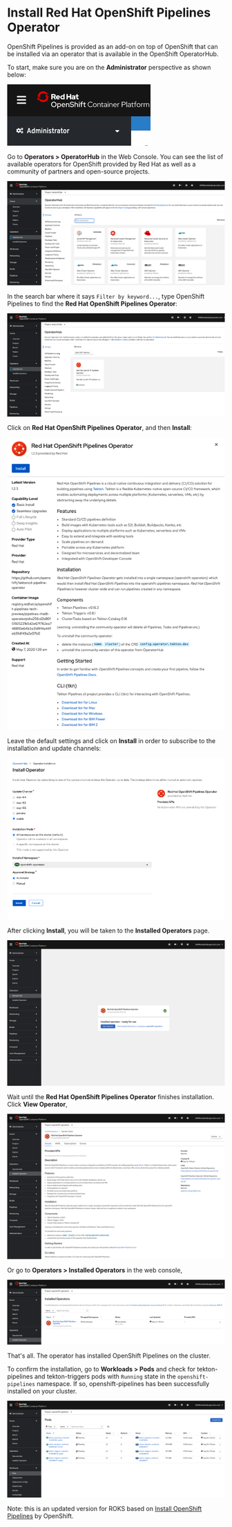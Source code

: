 # Install Red Hat OpenShift Pipelines Operator

OpenShift Pipelines is provided as an add-on on top of OpenShift that can be installed via an operator that is available in the OpenShift OperatorHub.

To start, make sure you are on the **Administrator** perspective as shown below:

![Administrator Perspective](images/roks/administrator.png)

Go to **Operators > OperatorHub** in the Web Console. You can see the list of available operators for OpenShift provided by Red Hat as well as a community of partners and open-source projects.

![OpenShift OperatorHub](images/roks/operatorhub.png)

In the search bar where it says `Filter by keyword...`, type OpenShift Pipelines to find the **Red Hat OpenShift Pipelines Operator**:

![OpenShift OperatorHub](images/roks/pipelines-operator.png)

Click on **Red Hat OpenShift Pipelines Operator**, and then **Install**:

![OpenShift Pipelines Operator 1](images/roks/operator-install-1.png)

Leave the default settings and click on **Install** in order to subscribe to the installation and update channels:

![OpenShift Pipelines Operator 2](images/roks/operator-install-2.png)

After clicking **Install**, you will be taken to the **Installed Operators** page. 

![OpenShift Pipelines Operator 3](images/roks/operator-install-3.png)

Wait until the **Red Hat OpenShift Pipelines Operator** finishes installation. Click **View Operator**,

![OpenShift Pipelines Operator 4](images/roks/operator-install-4.png)

Or go to **Operators > Installed Operators** in the web console,

![OpenShift Pipelines Operator 5](images/roks/operator-install-5.png)

That's all. The operator has installed OpenShift Pipelines on the cluster.

To confirm the installation, go to **Workloads > Pods** and check for tekton-pipelines and tekton-triggers pods with `Running` state in the `openshift-pipelines` namespace. If so, openshift-pipelines has been successfully installed on your cluster.

![OpenShift Pipelines Operator 6](images/roks/operator-install-6.png)

Note: this is an updated version for ROKS based on [Install OpenShift Pipelines](https://github.com/openshift/pipelines-tutorial/blob/master/install-operator.md) by OpenShift.
